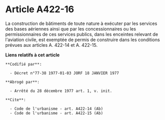 # Article A422-16

La construction de bâtiments de toute nature à exécuter par les services des bases aériennes ainsi que par les
concessionnaires ou les permissionnaires de ces services publics, dans les enceintes relevant de l'aviation civile, est
exemptée de permis de construire dans les conditions prévues aux articles A. 422-14 et A. 422-15.

**Liens relatifs à cet article**

	**Codifié par**:

	  - Décret n°77-38 1977-01-03 JORF 18 JANVIER 1977

	**Abrogé par**:

	  - Arrêté du 28 décembre 1977 art. 1, v. init.

	**Cite**:

	  - Code de l'urbanisme - art. A422-14 (Ab)
	  - Code de l'urbanisme - art. A422-15 (Ab)
